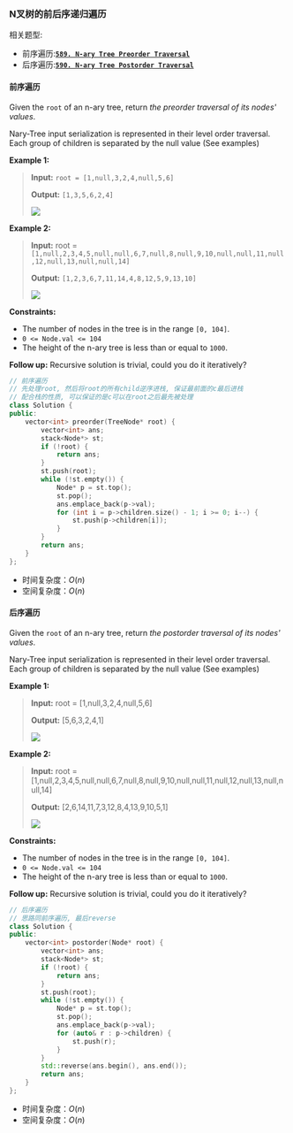 ### N叉树的前后序递归遍历

相关题型:
-   前序遍历:**[`589. N-ary Tree Preorder Traversal`](https://leetcode.cn/problems/n-ary-tree-preorder-traversal/description/)**
-   后序遍历:**[`590. N-ary Tree Postorder Traversal`](https://leetcode.cn/problems/n-ary-tree-postorder-traversal/description/)**


#### 前序遍历
Given the  `root`  of an n-ary tree, return  _the preorder traversal of its nodes' values_.

Nary-Tree input serialization is represented in their level order traversal. Each group of children is separated by the null value (See examples)

**Example 1:**
>**Input:** `root = [1,null,3,2,4,null,5,6]`
>
>**Output:** `[1,3,5,6,2,4]`
>
>![](https://assets.leetcode.com/uploads/2018/10/12/narytreeexample.png)
>

**Example 2:**
>**Input:** root = `[1,null,2,3,4,5,null,null,6,7,null,8,null,9,10,null,null,11,null,12,null,13,null,null,14]`
>
>**Output:** `[1,2,3,6,7,11,14,4,8,12,5,9,13,10]`
>
>![](https://assets.leetcode.com/uploads/2019/11/08/sample_4_964.png)
>

**Constraints:**

-   The number of nodes in the tree is in the range  `[0, 104]`.
-   `0 <= Node.val <= 104`
-   The height of the n-ary tree is less than or equal to  `1000`.

**Follow up:**  Recursive solution is trivial, could you do it iteratively?

```cpp
// 前序遍历
// 先处理root, 然后将root的所有child逆序进栈, 保证最前面的c最后进栈
// 配合栈的性质, 可以保证的是c可以在root之后最先被处理
class Solution {
public:
    vector<int> preorder(TreeNode* root) {
        vector<int> ans;
        stack<Node*> st;
        if (!root) {
            return ans;
        }
        st.push(root);
        while (!st.empty()) {
            Node* p = st.top();
            st.pop();
            ans.emplace_back(p->val);
            for (int i = p->children.size() - 1; i >= 0; i--) {
                st.push(p->children[i]);
            }
        }
        return ans;   
    }
};
```
* 时间复杂度：$O(n)$
* 空间复杂度：$O(n)$

#### 后序遍历
Given the  `root`  of an n-ary tree, return  _the postorder traversal of its nodes' values_.

Nary-Tree input serialization is represented in their level order traversal. Each group of children is separated by the null value (See examples)

**Example 1:**
>**Input:** root = [1,null,3,2,4,null,5,6]
>
>**Output:** [5,6,3,2,4,1]
>
>![](https://assets.leetcode.com/uploads/2018/10/12/narytreeexample.png)
>

**Example 2:**
>**Input:** root = [1,null,2,3,4,5,null,null,6,7,null,8,null,9,10,null,null,11,null,12,null,13,null,null,14]
>
>**Output:** [2,6,14,11,7,3,12,8,4,13,9,10,5,1]
>
>![](https://assets.leetcode.com/uploads/2019/11/08/sample_4_964.png)
>

**Constraints:**

-   The number of nodes in the tree is in the range  `[0, 104]`.
-   `0 <= Node.val <= 104`
-   The height of the n-ary tree is less than or equal to  `1000`.

**Follow up:**  Recursive solution is trivial, could you do it iteratively?
```cpp
// 后序遍历
// 思路同前序遍历, 最后reverse
class Solution {
public:
    vector<int> postorder(Node* root) {
        vector<int> ans;
        stack<Node*> st;
        if (!root) {
            return ans;
        }
        st.push(root);
        while (!st.empty()) {
            Node* p = st.top();
            st.pop();
            ans.emplace_back(p->val);
            for (auto& r : p->children) {
                st.push(r);
            }
        }
        std::reverse(ans.begin(), ans.end());
        return ans;
    }
};
```
* 时间复杂度：$O(n)$
* 空间复杂度：$O(n)$
